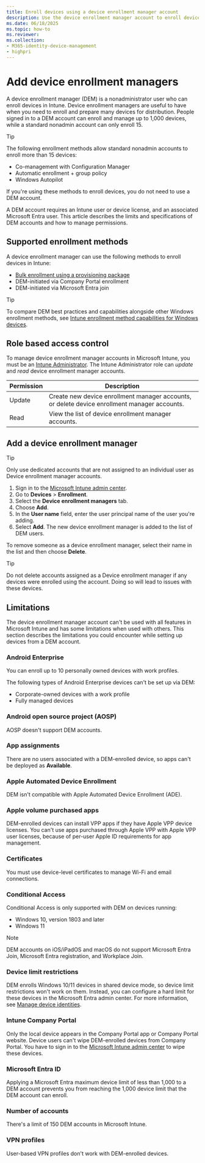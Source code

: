 ```yaml
---
title: Enroll devices using a device enrollment manager account
description: Use the device enrollment manager account to enroll devices in Intune.
ms.date: 06/18/2025
ms.topic: how-to
ms.reviewer:
ms.collection:
- M365-identity-device-management
- highpri
---
```


# Add device enrollment managers

A device enrollment manager (DEM) is a nonadministrator user who can enroll devices in Intune. Device enrollment managers are useful to have when you need to enroll and prepare many devices for distribution. People signed in to a DEM account can enroll and manage up to 1,000 devices, while a standard nonadmin account can only enroll 15.

> [!TIP]
> The following enrollment methods allow standard nonadmin accounts to enroll more than 15 devices:
>  - Co-management with Configuration Manager
>  - Automatic enrollment + group policy
>  - Windows Autopilot
>
> If you're using these methods to enroll devices, you do not need to use a DEM account.

A DEM account requires an Intune user or device license, and an associated Microsoft Entra user. This article describes the limits and specifications of DEM accounts and how to manage permissions.

## Supported enrollment methods

A device enrollment manager can use the following methods to enroll devices in Intune:

- [Bulk enrollment using a provisioning package](windows-bulk-enroll.md)
- DEM-initiated via Company Portal enrollment
- DEM-initiated via Microsoft Entra join

> [!TIP]
> To compare DEM best practices and capabilities alongside other Windows enrollment methods, see [Intune enrollment method capabilities for Windows devices](../fundamentals/deployment-guide-enrollment-windows.md).


## Role based access control

To manage device enrollment manager accounts in Microsoft Intune, you must be an [Intune Administrator](/entra/identity/role-based-access-control/permissions-reference#intune-administrator). The Intune Administrator role can *update* and *read* device enrollment manager accounts.

|Permission| Description |
|---------------|------------|
|Update | Create new device enrollment manager accounts, or delete device enrollment manager accounts. |
|Read | View the list of device enrollment manager accounts. |

## Add a device enrollment manager

> [!TIP]
> Only use dedicated accounts that are not assigned to an individual user as Device enrollment manager accounts.

1. Sign in to the [Microsoft Intune admin center](https://go.microsoft.com/fwlink/?linkid=2109431).
2. Go to **Devices** > **Enrollment**.
3. Select the **Device enrollment managers** tab.
4. Choose **Add**.
3. In the **User name** field, enter the user principal name of the user you're adding.
6. Select **Add**. The new device enrollment manager is added to the list of DEM users.

To remove someone as a device enrollment manager, select their name in the list and then choose **Delete**.

> [!TIP]
> Do not delete accounts assigned as a Device enrollment manager if any devices were enrolled using the account. Doing so will lead to issues with these devices.

## Limitations

The device enrollment manager account can't be used with all features in Microsoft Intune and has some limitations when used with others. This section describes the limitations you could encounter while setting up devices from a DEM account.

### Android Enterprise
You can enroll up to 10 personally owned devices with work profiles.

The following types of Android Enterprise devices can't be set up via DEM:

  * Corporate-owned devices with a work profile
  * Fully managed devices

### Android open source project (AOSP)
AOSP doesn't support DEM accounts.

### App assignments
There are no users associated with a DEM-enrolled device, so apps can't be deployed as **Available**.

### Apple Automated Device Enrollment
DEM isn't compatible with Apple Automated Device Enrollment (ADE).

### Apple volume purchased apps
DEM-enrolled devices can install VPP apps if they have Apple VPP device licenses. You can't use apps purchased through Apple VPP with Apple VPP user licenses, because of per-user Apple ID requirements for app management.

### Certificates
You must use device-level certificates to manage Wi-Fi and email connections.

### Conditional Access
Conditional Access is only supported with DEM on devices running:

* Windows 10, version 1803 and later
* Windows 11

> [!NOTE]
>  DEM accounts on iOS/iPadOS and macOS do not support Microsoft Entra Join, Microsoft Entra registration, and Workplace Join.

### Device limit restrictions
DEM enrolls Windows 10/11 devices in shared device mode, so device limit restrictions won't work on them. Instead, you can configure a hard limit for these devices in the Microsoft Entra admin center. For more information, see [Manage device identities](/azure/active-directory/devices/device-management-azure-portal#configure-device-settings).

### Intune Company Portal
Only the local device appears in the Company Portal app or Company Portal website. Device users can't wipe DEM-enrolled devices from Company Portal. You have to sign in to the [Microsoft Intune admin center](https://go.microsoft.com/fwlink/?linkid=2109431) to wipe these devices.

<a name='azure-ad'></a>

### Microsoft Entra ID
Applying a Microsoft Entra maximum device limit of less than 1,000 to a DEM account prevents you from reaching the 1,000 device limit that the DEM account can enroll.

### Number of accounts
There's a limit of 150 DEM accounts in Microsoft Intune.

### VPN profiles
User-based VPN profiles don't work with DEM-enrolled devices.
